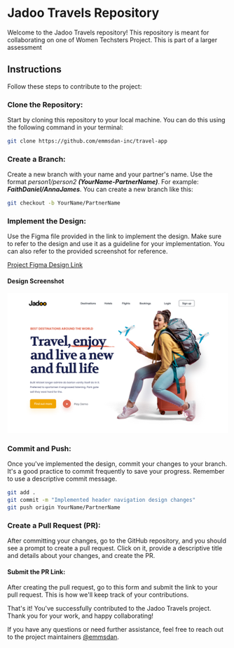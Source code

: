 # Jadoo Travels Repository
Welcome to the Jadoo Travels repository! This repository is meant for collaborating on one of Women Techsters Project.
This is part of a larger assessment

## Instructions
Follow these steps to contribute to the project:

### Clone the Repository: 
Start by cloning this repository to your local machine. You can do this using the following command in your terminal:

```bash
git clone https://github.com/emmsdan-inc/travel-app
```

### Create a Branch: 
Create a new branch with your name and your partner's name. Use the format *person1/person2* _**(YourName-PartnerName)**_.
For example: ***FaithDaniel/AnnaJames***. You can create a new branch like this:

```bash
git checkout -b YourName/PartnerName
```

### Implement the Design: 
Use the Figma file provided in the link to implement the design. Make sure to refer to the design and use it as a guideline for your implementation. 
You can also refer to the provided screenshot for reference.

[Project Figma Design Link](https://www.figma.com/file/xZnPF4NjiLOqCVxutz0Qvm/Travel-Website-Landing-Page-(Community)?type=design&node-id=108-84&mode=design&t=M7VGRx9VM9t9dBbi-4)
#### Design Screenshot
![Jadoo Travel Agency](/Travel%20Agency%20Landing%20Page%20UI.jpg)

### Commit and Push: 
Once you've implemented the design, commit your changes to your branch. It's a good practice to commit frequently to save your progress. Remember to use a descriptive commit message.

```bash
git add .
git commit -m "Implemented header navigation design changes"
git push origin YourName/PartnerName
```

### Create a Pull Request (PR): 
After committing your changes, go to the GitHub repository, and you should see a prompt to create a pull request. 
Click on it, provide a descriptive title and details about your changes, and create the PR.

#### Submit the PR Link: 
After creating the pull request, go to this form and submit the link to your pull request. 
This is how we'll keep track of your contributions.

That's it! You've successfully contributed to the Jadoo Travels project. 
Thank you for your work, and happy collaborating!

If you have any questions or need further assistance, feel free to reach out to the project maintainers [@emmsdan](https://twitter.com/emmsdan).
